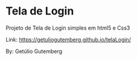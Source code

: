 # Tela de Login

Projeto de Tela de Login simples em html5 e Css3

Link: https://getuliogutemberg.github.io/telaLogin/

By: Getúlio Gutemberg
